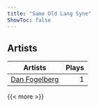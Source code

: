 ```yaml
---
title: "Same Old Lang Syne"
ShowToc: false
---
```


## Artists
Artists | Plays 
----- | -----: 
[Dan Fogelberg](/artists/dan-fogelberg-44601) | 1

{{< more >}}